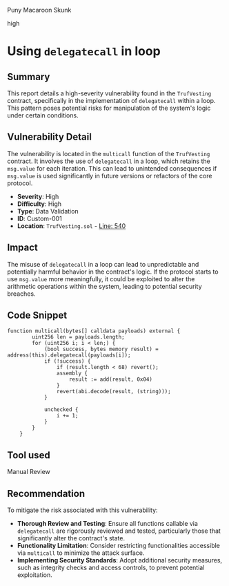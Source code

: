 Puny Macaroon Skunk

high

# Using `delegatecall` in loop

## Summary
This report details a high-severity vulnerability found in the `TrufVesting` contract, specifically in the implementation of `delegatecall` within a loop. This pattern poses potential risks for manipulation of the system's logic under certain conditions.

## Vulnerability Detail
The vulnerability is located in the `multicall` function of the `TrufVesting` contract. It involves the use of `delegatecall` in a loop, which retains the `msg.value` for each iteration. This can lead to unintended consequences if `msg.value` is used significantly in future versions or refactors of the core protocol.

- **Severity**: High
- **Difficulty**: High
- **Type**: Data Validation
- **ID**: Custom-001
- **Location**: `TrufVesting.sol` - [Line: 540](https://github.com/sherlock-audit/2023-12-truflation/blob/main/truflation-contracts/src/token/TrufVesting.sol#L540)

## Impact
The misuse of `delegatecall` in a loop can lead to unpredictable and potentially harmful behavior in the contract's logic. If the protocol starts to use `msg.value` more meaningfully, it could be exploited to alter the arithmetic operations within the system, leading to potential security breaches.

## Code Snippet
```solidity
function multicall(bytes[] calldata payloads) external {
        uint256 len = payloads.length;
        for (uint256 i; i < len;) {
            (bool success, bytes memory result) = address(this).delegatecall(payloads[i]);
            if (!success) {
                if (result.length < 68) revert();
                assembly {
                    result := add(result, 0x04)
                }
                revert(abi.decode(result, (string)));
            }

            unchecked {
                i += 1;
            }
        }
    }
```

## Tool used
Manual Review

## Recommendation
To mitigate the risk associated with this vulnerability:
- **Thorough Review and Testing**: Ensure all functions callable via `delegatecall` are rigorously reviewed and tested, particularly those that significantly alter the contract's state.
- **Functionality Limitation**: Consider restricting functionalities accessible via `multicall` to minimize the attack surface.
- **Implementing Security Standards**: Adopt additional security measures, such as integrity checks and access controls, to prevent potential exploitation.

